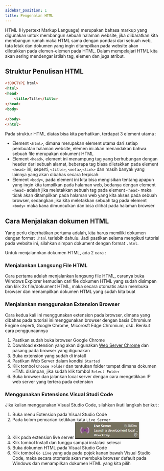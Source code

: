 ```yaml
---
sidebar_position: 1
title: Pengenalan HTML
---
```


HTML (Hypertext Markup Language) merupakan bahasa markup yang digunakan untuk membangun sebuah halaman website, jika diibaratkan kita membangun rumah maka HTML sama dengan pondasi dari sebuah web, tata letak dan dokumen yang ingin ditampilkan pada website akan diletakkan pada elemen-elemen pada HTML. Dalam mempelajari HTML kita akan sering mendengar istilah tag, elemen dan juga atribut.

## Struktur Penulisan HTML

```html
<!DOCTYPE html>
<html>
<head>
    <title>Title</title>
</head>
<body>
    
</body>
</html>
```

Pada struktur HTML diatas bisa kita perhatikan, terdapat 3 element utama :

* Element `<html>`, dimana merupakan element utama dari setiap pembuatan halaman website, elemen ini akan menandakan bahwa sebuah file merupakan dokument HTML
* Element `<head>`, element ini menampung  tag yang berhubungan dengan header dari sebuah alamat, beberapa tag biasa diletakkan pada element `<head>` ini, seperti, `<title>`, `<meta>`,`<link>` dan masih banyak yang lainnya yang akan dibahas secara terpisah
* Element `<body>`, pada element ini kita bisa mengisikan tentang apapun yang ingin kita tampilkan pada halaman web, bedanya dengan element `<head>` adalah jika meletakkan sebuah tag pada element `<head>` maka tidak akan ditampilkan pada halaman web yang kita akses pada sebuah browser, sedangkan jika kita meletakkan sebuah tag pada element `<body>` maka kana dimunculkan dan bisa dilihat pada halaman browser

## Cara Menjalakan dokumen HTML

Yang perlu diperhatikan pertama adalah, kita harus memiliki dokumen dengan format `.html` terlebih dahulu. Jadi pastikan selama mengikuti tutorial pada website ini, silahkan simpan dokument dengan format `.html`.

Untuk menjalannkan dokumen HTML, ada 2 cara :

### Menjalankan Langsung File HTML
Cara pertama adalah menjalankan langsung file HTML, caranya buka Windows Explorer kemudian cari file dokumen HTML yang sudah disimpan dan klik 2x file/dokument HTML, maka secara otomatis akan membuka browser dan menampilkan dokumen HTML yang sudah kita buat

### Menjalankan menggunakan Extension Browser
Cara kedua kali ini menggunakan extension pada browser, dimana yang dibahas pada tutorial ini menggunakan browser dengan basis Chromium Engine seperti, Google Chrome, Micorosft Edge Chromium, dsb. Berikut cara penggunaannya

1. Pastikan sudah buka browser Google Chrome
2. Download extension yang akan digunakan [Web Server Chrome](https://chrome.google.com/webstore/detail/web-server-for-chrome/ofhbbkphhbklhfoeikjpcbhemlocgigb) dan pasang pada browser yang digunakan
3. Buka extension yang sudah di install
4. Pastikan Web Server dalam kondisi `Started`
5. Klik tombol `Choose Folder` dan tentukan folder tempat dimana dokumen HTML disimpan, jika sudah klik tombol `Select Folder`
6. Buka browser dan jalankan local server dengan cara mengetikkan IP web server yang tertera pada extension

### Menggunakan Extensions Visual Studi Code

Jika kalian menggunakan Visual Studio Code, silahkan ikuti langkah berikut :

1. Buka menu Extension pada Visual Studio Code
2. Pada kolom pencarian ketikkan kata `Live Server`
3. Klik pada extension live server
![](../../../img/html/ext-live-server.jpg)
4. Klik tombol Install dan tunggu sampai instalasi selesai
5. Buka dokumen HTML pada Visual Studio Code
6. Klik tombol `Go Live` yang ada pada pojok kanan bawah Visual Studio Code, maka secara otomatis akan membuka browser default pada Windows dan menampilkan dokumen HTML yang kita pilih
